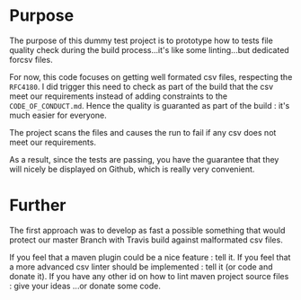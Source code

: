 # Purpose

The purpose of this dummy test project is to prototype how to tests
file quality check during the build process...it's like some linting...but dedicated forcsv files.

For now, this code focuses on getting well formated csv files, respecting the ```RFC4180```. I did trigger
this need to check as part of the build that the csv meet our requirements instead of adding constraints
to the ```CODE_OF_CONDUCT.md```. Hence the quality is guaranted as part of the build : it's much
easier for everyone.

The project scans the files and causes the run to fail if any csv does not meet our requirements.

As a result, since the tests are passing, you have the guarantee that they will nicely be displayed on Github,
which is really very convenient.

# Further

The first approach was to develop as fast a possible something that would protect our master Branch
with Travis build against malformated csv files.

If you feel that a maven plugin could be a nice feature : tell it.
If you feel that a more advanced csv linter should be implemented : tell it (or code and donate it).
If you have any other id on how to lint maven project source files : give your ideas ...or donate some code.

